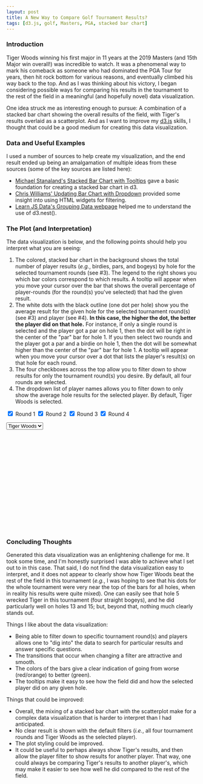 ```yaml
---
layout: post
title: A New Way to Compare Golf Tournament Results?
tags: [d3.js, golf, Masters, PGA, stacked bar chart]
---
```


### Introduction
Tiger Woods winning his first major in 11 years at the 2019 Masters (and 15th Major win overall!) was incredible to watch.  It was a phenomenal way to mark his comeback as someone who had dominated the PGA Tour for years, then hit rock bottom for various reasons, and eventually climbed his way back to the top. And as I was thinking about his victory, I began considering possible ways for comparing his results in the tournament to the rest of the field in a meaningful (and hopefully novel) data visualization.  

One idea struck me as interesting enough to pursue: A combination of a stacked bar chart showing the overall results of the field, with Tiger's results overlaid as a scatterplot.  And as I want to improve my [d3.js](https://d3js.org/) skills, I thought that could be a good medium for creating this data visualization.

### Data and Useful Examples
I used a number of sources to help create my visualization, and the end result ended up being an amalgamation of multiple ideas from these sources (some of the key sources are listed here):
- [Michael Stanaland's Stacked Bar Chart with Tooltips](http://bl.ocks.org/mstanaland/6100713) gave a basic foundation for creating a stacked bar chart in d3.
- [Chris Williams' Updating Bar Chart with Dropdown](http://bl.ocks.org/williaster/10ef968ccfdc71c30ef8) provided some insight into using HTML widgets for filtering. 
- [Learn JS Data's Grouping Data webpage](http://learnjsdata.com/group_data.html) helped me to understand the use of d3.nest().

### The Plot (and Interpretation)
The data visualization is below, and the following points should help you interpret what you are seeing:
1. The colored, stacked bar chart in the background shows the total number of player results (_e.g._, birdies, pars, and bogeys) by hole for the selected tournament rounds (see #3).  The legend to the right shows you which bar colors correspond to which results.  A tooltip will appear when you move your cursor over the bar that shows the overall percentage of player-rounds (for the round(s) you've selected) that had the given result.
2. The white dots with the black outline (one dot per hole) show you the average result for the given hole for the selected tournament round(s) (see #3) and player (see #4).  **In this case, the higher the dot, the better the player did on that hole.**  For instance, if only a single round is selected and the player got a par on hole 1, then the dot will be right in the center of the "par" bar for hole 1.  If you then select two rounds and the player got a par and a birdie on hole 1, then the dot will be somewhat higher than the center of the "par" bar for hole 1.  A tooltip will appear when you move your cursor over a dot that lists the player's result(s) on that hole for each round.
3. The four checkboxes across the top allow you to filter down to show results for only the tournament round(s) you desire.  By default, all four rounds are selected.
3. The dropdown list of player names allows you to filter down to only show the average hole results for the selected player.  By default, Tiger Woods is selected.

<input type="checkbox" class="myCheckbox" value="1" checked> Round 1
<input type="checkbox" class="myCheckbox" value="2" checked> Round 2
<input type="checkbox" class="myCheckbox" value="3" checked> Round 3
<input type="checkbox" class="myCheckbox" value="4" checked> Round 4
<div></div>
<select class="playerList">
  <option value="Tiger Woods" selected="selected">Tiger Woods</option>
</select>
<div id="content"></div>
<svg width="960" height="500"></svg>
<script src="https://d3js.org/d3.v4.min.js"></script>
<script src="https://d3js.org/queue.v1.min.js"></script>
<script>
  // Setup svg using Bostock's margin convention
var margin = {top: 20, right: 160, bottom: 35, left: 30};

var width = 960 - margin.left - margin.right,
    height = 500 - margin.top - margin.bottom;

queue()
    .defer(d3.csv, "https://raw.githubusercontent.com/rahosbach/rahosbach.github.io/master/_data/masters2019_players_wide.csv")
    .await(ready);

function ready(error, masters_total_results) {
  if (error) throw error;

    var keys = ['Other', 'Double Bogey', 'Bogey', 'Par', 'Birdie', 'Eagle'];

    svg.append("rect")
    .attr("width", "100%")
    .attr("height", "100%")
    .attr("fill", "lightgray");

    var g = svg.append("g").attr("transform", "translate(" + margin.left + "," + margin.top + ")");

    // set x scale
    var x = d3.scaleBand()
        .rangeRound([0, width])
        .paddingInner(0.05)
        .align(0.1);

    // set y scale
    var y = d3.scaleLinear()
        .rangeRound([height, 0]);

    // set the colors
    var z = d3.scaleOrdinal()
        .range(["#dc143c", "#f16e43", "#fcac63", "#d3d3d3", "#a4d86e", "#22964f"])
        .domain(keys);

    g.append("g")
      .attr("class", "x-axis")
      .attr("transform", "translate(0," + height + ")")
      .call(d3.axisBottom(x));

    // text label for the x axis
    g.append("text")             
        .attr("transform",
              "translate(" + (width/2) + " ," + 
                             (height + margin.top + 10) + ")")
        .style("text-anchor", "middle")
        .text("Hole");

    g.append("g")
      .attr("class", "y-axis")
      .call(d3.axisLeft(y).ticks(null, "s"))
      .append("text")
      .attr("x", 2)
      .attr("y", y(y.ticks().pop()) + 0.5)
      .attr("dy", "0.32em")
      .attr("fill", "#000")
      .attr("font-weight", "bold")
      .attr("text-anchor", "start");

    var legend = g.append("g")
      .attr("font-family", "sans-serif")
      .attr("font-size", 10)
      .attr("text-anchor", "end")
      .selectAll("g")
      .data(keys.slice().reverse())
      .enter().append("g")
      .attr("transform", function(d, i) { return "translate(80," + i * 19 + ")"; });

    legend.append("rect")
      .attr("x", width - 19)
      .attr("width", 19)
      .attr("height", 19)
      .attr("stroke", "lightgray")
      .attr("fill", z);

    legend.append("text")
      .attr("x", width - 24)
      .attr("y", 9.5)
      .attr("dy", "0.32em")
      .text(function(d) { return d; });

    update(0);

    function update(speed) {

      var choices = [];
      d3.selectAll(".myCheckbox").each(function(d){
        cb = d3.select(this);
        if(cb.property("checked")){
          choices.push(cb.property("value"));
        }
      });

      var data = masters_total_results.map(function(d) {
            return {
              Round: d.Round,
              Hole: d.Hole,
              Eagle: d.Eagle,
              Birdie: d.Birdie,
              Par: d.Par,
              Bogey: d.Bogey,
              'Double Bogey': d['Double Bogey'],
              Other: d.Other}
      });

      if(choices.length > 0){
          newdata = data.filter(function(d,i){return choices.includes(d.Round);});
        } else {
          d3.selectAll(".myCheckbox").property('checked', true);
          newdata = data; 
        }

      names = {};
      newdata.forEach(function(dataidx) {
        for (keyidx=0; keyidx < keys.length; ++keyidx){
            nameslist = dataidx[keys[keyidx]].replace(/�/g, "").trim().split(",");
            for (nameidx=0; nameidx < nameslist.length; ++nameidx) {
              if (nameslist[nameidx] != "NA") {
                if (nameslist[nameidx][0] != " ") {
                  if (nameslist[nameidx] != "Tiger Woods") {
                    names[nameslist[nameidx]] = [];
                  };
                }; 
              };
            };
        };
      });

      d3.select(".playerList").selectAll("option")
        .data(Object.keys(names).sort())
        .enter()
        .append("option")
        .text(function(d){ return d; })
        .attr("value", function(d){ return d; });

      var countfunct = function(data, name) {
        if (data[name] == "NA") {
          return 0;
        } else {
          return +((data[name].match(/,/g) || []).length + 1);
        }
      };

      var nest = d3.nest().
        key(function(d) { return d.Hole; }).
        rollup(function(d) { return {
          Eagle: d3.sum(d, function(e) { 
            return countfunct(e, "Eagle");
          }),
          Birdie: d3.sum(d, function(e) { 
            return countfunct(e, "Birdie");
          }),
          Par: d3.sum(d, function(e) { 
            return countfunct(e, "Par");
          }),
          Bogey: d3.sum(d, function(e) { 
            return countfunct(e, "Bogey");
          }),
          "Double Bogey": d3.sum(d, function(e) { 
            return countfunct(e, "Double Bogey");
          }),
          Other: d3.sum(d, function(e) { 
            return countfunct(e, "Other");
          }),
        };}).entries(newdata);

    var total = 0;
    for (dataidx=0; dataidx < nest.length; ++dataidx){
      if (+nest[dataidx].key == 1) {
        for (key=0; key < keys.length; ++key) {
        total += +nest[dataidx]["value"][keys[key]];
        }
      }
    }

    x.domain(nest.map(function(d) { return d.key; }));
    y.domain([0, total]);
    z.domain(keys);

    g.selectAll(".y-axis").transition().duration(speed)
      .call(d3.axisLeft(y).ticks(null, "s"))
    g.selectAll(".x-axis").transition().duration(speed)
      .call(d3.axisBottom(x).tickSizeOuter(0))

    var data = []
    nest.forEach(function(hole) {
      data.push({
        Hole: hole.key,
        Eagle: hole.value.Eagle,
        Birdie: hole.value.Birdie,
        Par: hole.value.Par,
        Bogey: hole.value.Bogey,
        "Double Bogey": hole.value["Double Bogey"],
        Other: hole.value.Other
      });
    });

    var group = g.selectAll("g.layer")
      .data(d3.stack().keys(keys)(data), d => d.key)
    group.exit().remove()

    group.enter().append("g")
      .classed("layer", true)
      .attr("fill", d => z(d.key));

    var bars = g.selectAll("g.layer").selectAll("rect")
      .data(d => d, e => e.data.Hole);

    bars.exit().remove()

    bars.enter().append("rect")
      .attr("width", x.bandwidth())
      .attr("stroke", "lightgray")
      .merge(bars)
      .on("mouseover", function() { tooltip.style("display", null); })
      .on("mouseout", function() { tooltip.style("display", "none"); })
      .on("mousemove", function(d) {
        //console.log(d);
        var xPosition = d3.mouse(this)[0] + 5;
        var yPosition = d3.mouse(this)[1] - 5;
        tooltip.attr("transform", "translate(" + xPosition + "," + yPosition + ")");
        tooltip.select("text").text(d3.format(".2n")((d[1]-d[0])/total*100) + "%");
      })
      .transition().duration(speed)
      .attr("x", d => x(d.data.Hole))
      .attr("y", d => y(d[1]))
      .attr("height", d => y(d[0]) - y(d[1])) 

    // Prep the tooltip bits, initial display is hidden
    var tooltip = g.append("g")
    .attr("class", "tooltip")
    .style("display", "none");
      
    tooltip.append("rect")
    .attr("width", 40)
    .attr("height", 20)
    .attr("fill", "white")
    .style("opacity", 0.5);

    tooltip.append("text")
    .attr("x", 20)
    .attr("dy", "1.2em")
    .style("text-anchor", "middle")
    .attr("font-size", "12px")
    .attr("font-weight", "bold");

    // Prep the tooltip bits, initial display is hidden
    var tooltip2 = g.append("g")
    .attr("class", "tooltip")
    .style("display", "none");
      
    tooltip2.append("rect")
    .attr("min-width", 0)
    .attr("max-width", 100)
    .attr("height", 20)
    .attr("fill", "white")
    .style("opacity", 0.5);

    tooltip2.append("text")
    .attr("x", 5)
    .attr("dy", 0)
    .style("text-anchor", "left")
    .attr("font-size", "12px")
    .attr("font-weight", "bold");

    var countTotal = function(data, result) {
      sumtotal = 0
      for (keyidx=0; keyidx < keys.length; ++keyidx) {
        if (keys[keyidx] == result) {
          sumtotal += data[keys[keyidx]] / 2;
          break;
        } else {
          sumtotal += data[keys[keyidx]];
        }
      }
      return sumtotal;
    };

    var playerresults = [];
    for (newdataidx=0; newdataidx < newdata.length; ++newdataidx) {
      for (keyidx=0; keyidx < keys.length; ++keyidx) {
        if (newdata[newdataidx][keys[keyidx]].includes(d3.select(".playerList").node().value)) {
          playerresults.push({
            round: newdata[newdataidx].Round,
            hole: newdata[newdataidx].Hole,
            result: keys[keyidx],
            numresult: countTotal(data.filter(function(d){ return d.Hole == newdata[newdataidx].Hole})[0], keys[keyidx])
          });
        }
      };
    };
    
    var averagePlayerResultByHole = d3.nest()
      .key(function(d) { return d.hole; })
      .rollup(function(v) { return d3.mean(v, function(d) { return d.numresult; }); })
      .entries(playerresults);

    var nestedPlayerResults = d3.nest()
      .key(function(d) { return d.hole; })
      .entries(playerresults);

    var playerResultsListByHole = [];
    for (idx = 0; idx < nestedPlayerResults.length; ++idx) {
      results = []
      for (valueidx = 0; valueidx < nestedPlayerResults[idx].values.length; ++valueidx) {
        results.push(nestedPlayerResults[idx].values[valueidx].result);
      };
      playerResultsListByHole.push({
          hole: nestedPlayerResults[idx].key,
          results: results
        });
    };

    var dots = g.selectAll("g.layer").selectAll(".dot")
      .data(averagePlayerResultByHole);

    dots.exit().remove()

    dots.enter().append("circle")
      .attr("class", "dot")
      .attr("r", 4.5)
      .merge(dots)
      .on("mouseover", function() { tooltip2.style("display", null); })
      .on("mouseout", function() { tooltip2.style("display", "none"); })
      .on("mousemove", function(d) {
        //console.log(d);
        var xPosition = d3.mouse(this)[0] + 5;
        var yPosition = d3.mouse(this)[1] - 5;
        tooltip2.attr("transform", "translate(" + xPosition + "," + yPosition + ")");
        tooltip2.select("text").text(playerResultsListByHole[+d.key-1]['results']);
      })
      .transition().duration(speed)
      .attr("cx", d => x(d.key) + (x.bandwidth() / 2))
      .attr("cy", d => y(d.value))
      .style("fill", "white")
      .style("stroke", "black")
      .style("stroke-width", 2)

  var checkbox = d3.selectAll(".myCheckbox")
    .on("click", function() {
      update(750)
    });
  var playerlist = d3.selectAll(".playerList")
    .on("change", function() {
      update(750)
    });
};
};
</script>

### Concluding Thoughts
Generated this data visualization was an enlightening challenge for me.  It took some time, and I'm honestly surprised I was able to achieve what I set out to in this case.  That said, I do not find the data visualization easy to interpret, and it does not appear to clearly show how Tiger Woods beat the rest of the field in this tournament (_e.g._, I was hoping to see that his dots for the whole tournament were very near the top of the bars for all holes, when in reality his results were quite mixed).  One can easily see that hole 5 wrecked Tiger in this tournament (four straight bogeys), and he did particularly well on holes 13 and 15; but, beyond that, nothing much clearly stands out.

Things I like about the data visualization:
- Being able to filter down to specific tournament round(s) and players allows one to "dig into" the data to search for particular results and answer specific questions.
- The transitions that occur when changing a filter are attractive and smooth.
- The colors of the bars give a clear indication of going from worse (red/orange) to better (green).
- The tooltips make it easy to see how the field did and how the selected player did on any given hole.

Things that could be improved:
- Overall, the mixing of a stacked bar chart with the scatterplot make for a complex data visualization that is harder to interpret than I had anticipated.
- No clear result is shown with the default filters (_i.e._, all four tournament rounds and Tiger Woods as the selected player).
- The plot styling could be improved.
- It could be useful to perhaps always show Tiger's results, and then allow the player filter to show results for another player.  That way, one could always be comparing Tiger's results to another player's, which may make it easier to see how well he did compared to the rest of the field.
